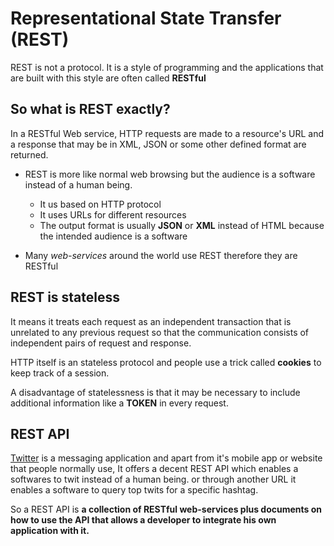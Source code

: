 # Representational State Transfer (REST)

REST is not a protocol. It is a style of programming and the applications that are built with this style are often called **RESTful**

## So what is REST exactly?

In a RESTful Web service, HTTP requests are made to a resource's URL and a response that may be in XML, JSON or some other defined format are returned.

- REST is more like normal web browsing but the audience is a software instead of a human being.
    * It us based on HTTP protocol
    * It uses URLs for different resources
    * The output format is usually **JSON** or **XML** instead of HTML because the intended audience is a software

- Many *web-services* around the world use REST therefore they are RESTful

## REST is stateless

It means it treats each request as an independent transaction that is unrelated to any previous request so that the communication consists of independent pairs of request and response.

HTTP itself is an stateless protocol and people use a trick called **cookies** to keep track of a session.

A disadvantage of statelessness is that it may be necessary to include additional information like a **TOKEN** in every request.

## REST API

[Twitter](https://dev.twitter.com/rest/public) is a messaging application and apart from it's mobile app or website that people normally use, It offers a decent REST API which enables a softwares to twit instead of a human being. or through another URL it enables a software to query top twits for a specific hashtag.

So a REST API is **a collection of RESTful web-services plus documents on how to use the API that allows a developer to integrate his own application with it.**
